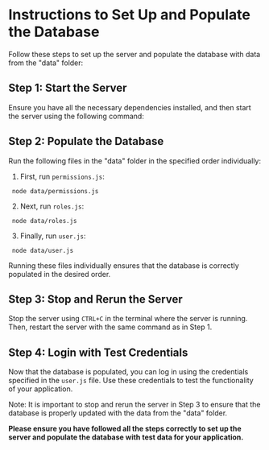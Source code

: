 # Instructions to Set Up and Populate the Database

Follow these steps to set up the server and populate the database with data from the "data" folder:

## Step 1: Start the Server

Ensure you have all the necessary dependencies installed, and then start the server using the following command:

## Step 2: Populate the Database

Run the following files in the "data" folder in the specified order individually:

1. First, run `permissions.js`:

` node data/permissions.js`

2. Next, run `roles.js`:

` node data/roles.js`

3. Finally, run `user.js`:

` node data/user.js`

Running these files individually ensures that the database is correctly populated in the desired order.

## Step 3: Stop and Rerun the Server

Stop the server using `CTRL+C` in the terminal where the server is running. Then, restart the server with the same command as in Step 1.

## Step 4: Login with Test Credentials

Now that the database is populated, you can log in using the credentials specified in the `user.js` file. Use these credentials to test the functionality of your application.

Note: It is important to stop and rerun the server in Step 3 to ensure that the database is properly updated with the data from the "data" folder.

**Please ensure you have followed all the steps correctly to set up the server and populate the database with test data for your application.**
